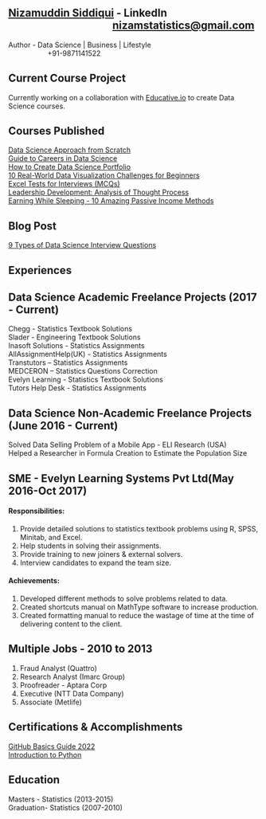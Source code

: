 ## [Nizamuddin Siddiqui](https://www.linkedin.com/in/nizamuddinsiddiqui/) - LinkedIn &nbsp;&nbsp;&nbsp;&nbsp;&nbsp;&nbsp;&nbsp;&nbsp;&nbsp;&nbsp;&nbsp;&nbsp;&nbsp;&nbsp;&nbsp;&nbsp;&nbsp;&nbsp;&nbsp;&nbsp;&nbsp;&nbsp;&nbsp;&nbsp;&nbsp;&nbsp;&nbsp;&nbsp;&nbsp;&nbsp;&nbsp;&nbsp;&nbsp;&nbsp;&nbsp;&nbsp;&nbsp;&nbsp;&nbsp;&nbsp;&nbsp;&nbsp;nizamstatistics@gmail.com
Author - Data Science | Business | Lifestyle&nbsp; &nbsp; &nbsp; &nbsp; &nbsp; &nbsp; &nbsp; &nbsp; &nbsp; &nbsp; &nbsp; &nbsp; &nbsp; &nbsp; &nbsp; &nbsp; &nbsp; &nbsp; &nbsp; &nbsp; &nbsp; &nbsp; &nbsp; &nbsp; &nbsp; &nbsp; &nbsp; &nbsp; &nbsp; &nbsp; &nbsp; &nbsp; &nbsp; &nbsp; &nbsp; &nbsp; &nbsp; &nbsp; +91-9871141522
  
## Current Course Project
Currently working on a collaboration with [Educative.io](https://www.educative.io/) to create Data Science courses.

## Courses Published
[Data Science Approach from Scratch](https://www.udemy.com/course/data-science-approach-from-scratch/)\
[Guide to Careers in Data Science](https://www.udemy.com/course/complete-guide-to-crack-a-data-science-interview/)\
[How to Create Data Science Portfolio](https://www.skillshare.com/classes/How-to-Create-Data-Science-Portfolio-Tips-for-Beginners/463519035)\
[10 Real-World Data Visualization Challenges for Beginners](https://www.skillshare.com/classes/Data-Science-10-Real-World-Data-Visualization-Challenges-for-beginners/1729917058)\
[Excel Tests for Interviews (MCQs)](https://www.udemy.com/course/excel-tests-for-interviews/)\
[Leadership Development: Analysis of Thought Process](https://www.udemy.com/course/leadership-development/)\
[Earning While Sleeping - 10 Amazing Passive Income Methods](https://www.udemy.com/course/passive-income-methods/)

## Blog Post
[9 Types of Data Science Interview Questions](https://blog.udemy.com/data-science-interview-questions/)

## Experiences

## Data Science Academic Freelance Projects (2017 - Current)
Chegg - Statistics Textbook Solutions\
Slader - Engineering Textbook Solutions\
Inasoft Solutions - Statistics Assignments\
AllAssignmentHelp(UK) - Statistics Assignments\
Transtutors – Statistics Assignments\
MEDCERON – Statistics Questions Correction\
Evelyn Learning - Statistics Textbook Solutions\
Tutors Help Desk - Statistics Assignments

## Data Science Non-Academic Freelance Projects (June 2016 - Current)
Solved Data Selling Problem of a Mobile App - ELI Research (USA)\
Helped a Researcher in Formula Creation to Estimate the Population Size

## SME - Evelyn Learning Systems Pvt Ltd(May 2016-Oct 2017)
#### Responsibilities:
1. Provide detailed solutions to statistics textbook problems using R, SPSS, Minitab, and Excel.
2. Help students in solving their assignments.
3. Provide training to new joiners & external solvers.
4. Interview candidates to expand the team size.

#### Achievements:
1. Developed different methods to solve problems related to data.
2. Created shortcuts manual on MathType software to increase production.
3. Created formatting manual to reduce the wastage of time at the time of delivering content to the client.

## Multiple Jobs - 2010 to 2013
1. Fraud Analyst (Quattro)
2. Research Analyst (Imarc Group)
3. Proofreader - Aptara Corp
4. Executive (NTT Data Company)
5. Associate (Metlife)

## Certifications & Accomplishments
[GitHub Basics Guide 2022](https://www.udemy.com/certificate/UC-5d523eab-8a7c-4b8f-8b0c-30316da112de/)\
[Introduction to Python](https://www.datacamp.com/statement-of-accomplishment/course/acbf6c2dec722822114b669b5434ffe8d5612e9b?share=true)

## Education
Masters - Statistics (2013-2015)\
Graduation- Statistics (2007-2010)
